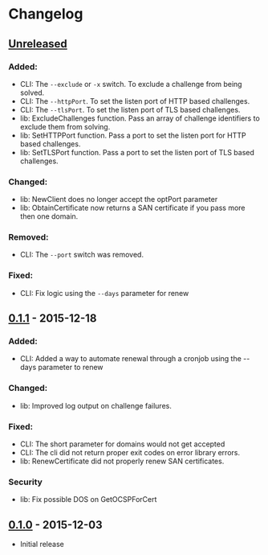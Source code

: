 # Changelog

## [Unreleased]

### Added:
- CLI: The `--exclude` or `-x` switch. To exclude a challenge from being solved.
- CLI: The `--httpPort`. To set the listen port of HTTP based challenges.
- CLI: The `--tlsPort`. To set the listen port of TLS based challenges.
- lib: ExcludeChallenges function. Pass an array of challenge identifiers to exclude them from solving.
- lib: SetHTTPPort function. Pass a port to set the listen port for HTTP based challenges.
- lib: SetTLSPort function. Pass a port to set the listen port of TLS based challenges.

### Changed:
- lib: NewClient does no longer accept the optPort parameter
- lib: ObtainCertificate now returns a SAN certificate if you pass more then one domain.

### Removed:
- CLI: The `--port` switch was removed.

### Fixed:
- CLI: Fix logic using the `--days` parameter for renew

## [0.1.1] - 2015-12-18

### Added:
- CLI: Added a way to automate renewal through a cronjob using the --days parameter to renew

### Changed:
- lib: Improved log output on challenge failures.

### Fixed:
- CLI: The short parameter for domains would not get accepted
- CLI: The cli did not return proper exit codes on error library errors.
- lib: RenewCertificate did not properly renew SAN certificates.

### Security
- lib: Fix possible DOS on GetOCSPForCert

## [0.1.0] - 2015-12-03
- Initial release

[Unreleased]: https://github.com/xenolf/lego/compare/v0.1.1...HEAD
[0.1.1]: https://github.com/xenolf/lego/compare/v0.1.0...v0.1.1
[0.1.0]: https://github.com/xenolf/lego/tree/v0.1.0
